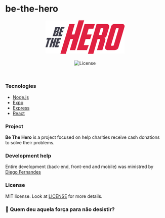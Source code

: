 # be-the-hero

<h4 align="center">
<img src="./frontend/src/assets/logo.svg" width="250px" /><br>
</h4>
<p align="center">
  <img alt="License" src="https://img.shields.io/badge/license-MIT-red">
</p>

<br>

### Tecnologies
- [Node.js](https://nodejs.org/en/)
- [Expo](https://expo.io/)
- [Express](https://expressjs.com/pt-br/)
- [React](https://pt-br.reactjs.org/)


### Project

**Be The Hero** is a project focused on help charities receive cash donations to solve their problems.

### Development help

Entire development (back-end, front-end and mobile) was ministred by [Diego Fernandes](https://github.com/diego3g)

### License

MIT license. Look at [LICENSE](LICENSE.md) for more details.

### :muscle: Quem deu aquela força para não desistir?
